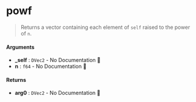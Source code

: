 # powf

>  Returns a vector containing each element of `self` raised to the power of `n`.

#### Arguments

- **\_self** : `DVec2` \- No Documentation 🚧
- **n** : `f64` \- No Documentation 🚧

#### Returns

- **arg0** : `DVec2` \- No Documentation 🚧